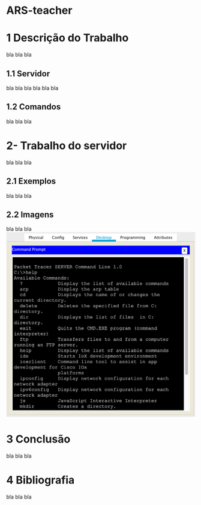 # ARS-teacher
# 1 Descrição do Trabalho
bla bla bla
## 1.1 Servidor
bla bla bla  bla bla bla
## 1.2 Comandos
bla bla bla 
# 2- Trabalho do servidor
bla bla bla 
## 2.1 Exemplos
bla bla bla
## 2.2 Imagens
bla bla  bla
![title](images/servidor-help.png)
# 3 Conclusão
bla bla bla
# 4 Bibliografia  
bla bla bla
